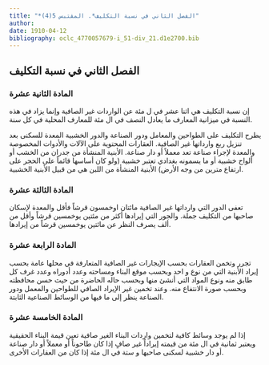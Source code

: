 ```yaml
---
title: "*الفصل الثاني في نسبة التكليف*. المقتبس 5(4)"
author: 
date: 1910-04-12
bibliography: oclc_4770057679-i_51-div_21.d1e2700.bib
---
```




##  الفصل الثاني   في نسبة التكليف 



###  المادة الثانية عشرة 


 إن نسبة التكليف هي  اثنا  عشر  في ل  مئة  عن الواردات غير الصافية وإنما يزاد في هذه النسبة في ميزانية المعارف ما يعادل النصف في ال  مئة  للمعارف المحلية في كل سنة. 

 يطرح التكليف على الطواحين والمعامل ودور الصناعة والدور الخشبية المعدة للسكنى بعد تنزيل ربع وارداتها غير الصافية. العقارات المحتوية على الآلات والأدوات المخصوصة والمعدة لإجراء صناعة تعد معملاً أو دار صناعة. الأبنية المنشأة من جدران من الخشب أو   ألواح خشبية أو ما يسمونه بغدادي تعتبر خشبية (ولو كان أساسها قائماً على الحجر على ارتفاع مترين من وجه الأرض) الأبنية المنشأة من اللبن هي من قبيل الأبنية الخشبية. 


###  المادة الثالثة عشرة 


 تعفى الدور التي وارداتها غير الصافية  مائتان  اوخمسون قرشاً فأقل والمعدة لإسكان صاحبها من التكليف جملة. والجور التي إيرادها أكثر من  مئتين  يوخمسين قرشاً وأقل من  ألف  يصرف النظر عن  مائتين  يوخمسين قرشاً من إيرادها. 


###  المادة الرابعة عشرة 


 تجرر وتخمن العقارات بحسب الإيجارات غير الصافية المتعارفة في محلها عامة بحسب إيراد الأبنية التي من نوع و  احد  وبحسب موقع البناء ومساحته وعدد أدوراه وعدد غرف كل طابق منه ونوع المواد التي أنشئ منها وبحسب حاله الحاضرة من حيث حسن محافظته وبحسب صورة الانتفاع منه. وعند تخمين غير الإيراد الصافي للطواحين والمعمل ودور الصناعة ينظر إلى ما فيها من الوسائط الصناعية الثابتة. 


###  المادة الخامسة عشرة 


 إذا لم يوجد وسائط كافية لتخمين واردات البناء الغير صافية تعين قيمة البناء الحقيقية ويعتبر  ثمانية  في ال  مئة  من قيمته إيراداً غير صافٍ إذا كان طاحوناً أو معملاً أو دار صناعة أو دار خشبية لسكنى صاحبها و  ستة  في ال  مئة  إذا كان من العقارات الأخرى. 
 